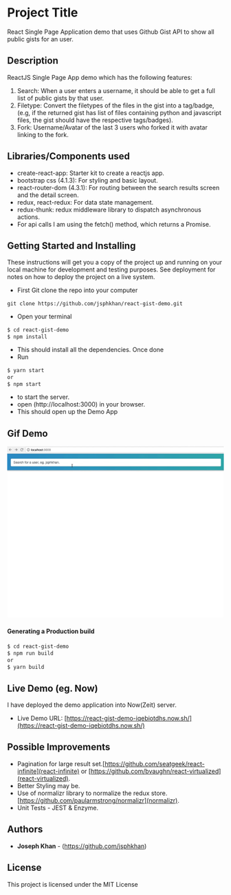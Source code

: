 # Project Title
React Single Page Application demo that uses Github Gist API to show all public gists for an user.

## Description
ReactJS Single Page App demo which has the following features:
1. Search: When a user enters a username, it should be able to get a full list of public gists by that user.
2. Filetype: Convert the filetypes of the files in the gist into a tag/badge, (e.g, if the returned gist has list of files containing python and javascript files, the gist should have the respective tags/badges). 
3. Fork: Username/Avatar of the last 3 users who forked it with avatar linking to the fork. 


## Libraries/Components used
* create-react-app: Starter kit to create a reactjs app.
* bootstrap css (4.1.3): For styling and basic layout.
* react-router-dom (4.3.1): For routing between the search results screen and the detail screen.
* redux, react-redux: For data state management.
* redux-thunk: redux middleware library to dispatch asynchronous actions.
* For api calls I am using the fetch() method, which returns a Promise.

## Getting Started and Installing
These instructions will get you a copy of the project up and running on your local machine for development and testing purposes. See deployment for notes on how to deploy the project on a live system.

* First Git clone the repo into your computer
```
git clone https://github.com/jsphkhan/react-gist-demo.git
```
* Open your terminal
```
$ cd react-gist-demo
$ npm install
```
* This should install all the dependencies. Once done
* Run 
``` 
$ yarn start
or
$ npm start
```
* to start the server.
* open (http://localhost:3000) in your browser. 
* This should open up the Demo App


## Gif Demo
![Demo](screenshots/demo.gif)

#### Generating a Production build
```
$ cd react-gist-demo
$ npm run build
or
$ yarn build
```

## Live Demo (eg. Now)
I have deployed the demo application into Now(Zeit) server. 
* Live Demo URL: [https://react-gist-demo-iqebiotdhs.now.sh/](https://react-gist-demo-iqebiotdhs.now.sh/)

## Possible Improvements
* Pagination for large result set.[https://github.com/seatgeek/react-infinite](react-infinite) or [https://github.com/bvaughn/react-virtualized](react-virtualized).
* Better Styling may be.
* Use of normalizr library to normalize the redux store. [https://github.com/paularmstrong/normalizr](normalizr).
* Unit Tests - JEST & Enzyme.

## Authors
* **Joseph Khan** - (https://github.com/jsphkhan)

## License
This project is licensed under the MIT License
